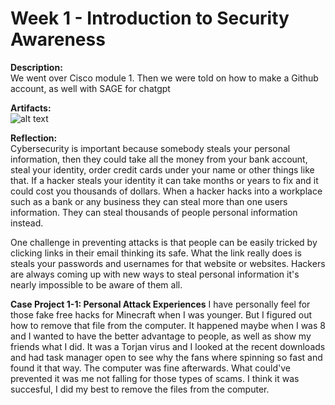 # Week 1 - Introduction to Security Awareness 

**Description:**  
We went over Cisco module 1. Then we were told on how to make a Github account, as well with SAGE for chatgpt 

**Artifacts:**  
![alt text]()


**Reflection:**  
Cybersecurity is important because somebody steals your personal information, then they could take all the money from your bank account, steal your identity, order credit cards under your name or other things like that. 
If a hacker steals your identity it can take months or years to fix and it could cost you thousands of dollars. When a hacker hacks into a workplace such as a bank or any business they can steal more than one users information. 
They can steal thousands of people personal  information instead.

One challenge in preventing attacks is that people can be easily tricked by clicking links in their email thinking its safe. 
What the link really does is steals your passwords and usernames for that website or websites. 
Hackers are always coming up with new ways to steal personal information it's nearly impossible to be aware of them all. 




 **Case Project 1-1: Personal Attack Experiences**
I have personally feel for those fake free hacks for Minecraft when I was younger. But I figured out how to remove that file from the computer. 
It happened maybe when I was 8 and I wanted to have the better advantage to people, as well as show my friends what I did. 
It was a Torjan virus and I looked at the recent downloads and had task manager open to see why the fans where spinning so fast and found it that way. 
The computer was fine afterwards. What could've prevented it was me not falling for those types of scams. I think it was succesful, I did my best to remove the files from the computer. 




